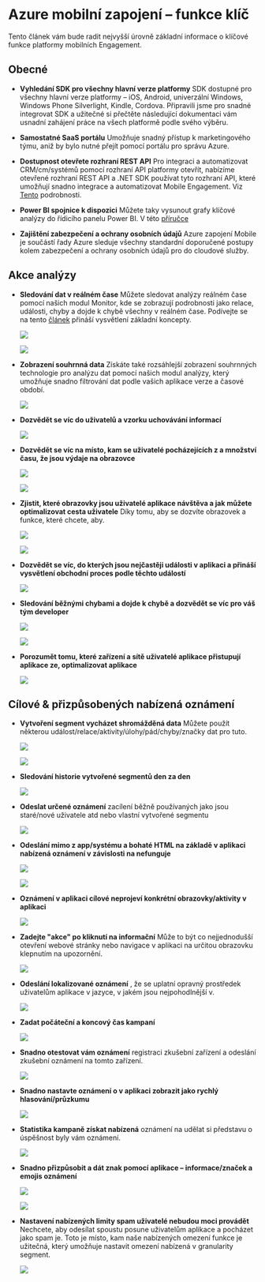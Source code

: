 <properties
    pageTitle="Azure mobilní zapojení – funkce klíč"
    description="Popisuje hlavní funkce zapojení Mobile Azure"
    services="mobile-engagement"
    documentationCenter="mobile" 
    authors="piyushjo" 
    manager="erikre" 
    editor="" />

<tags
    ms.service="mobile-engagement"
    ms.workload="mobile"
    ms.tgt_pltfrm="na"
    ms.devlang="na"
    ms.topic="article"
    ms.date="08/19/2016"
    ms.author="piyushjo" />

# <a name="azure-mobile-engagement---key-features"></a>Azure mobilní zapojení – funkce klíč

Tento článek vám bude radit nejvyšší úrovně základní informace o klíčové funkce platformy mobilních Engagement. 

## <a name="general"></a>**Obecné**

- **Vyhledání SDK pro všechny hlavní verze platformy** SDK dostupné pro všechny hlavní verze platformy – iOS, Android, univerzální Windows, Windows Phone Silverlight, Kindle, Cordova. Připravili jsme pro snadné integrovat SDK a užitečné si přečtěte následující dokumentaci vám usnadní zahájení práce na všech platformě podle svého výběru. 

- **Samostatné SaaS portálu** Umožňuje snadný přístup k marketingového týmu, aniž by bylo nutné přejít pomocí portálu pro správu Azure. 

- **Dostupnost otevřete rozhraní REST API** Pro integraci a automatizovat CRM/cm/systémů pomocí rozhraní API platformy otevřít, nabízíme otevřené rozhraní REST API a .NET SDK používat tyto rozhraní API, které umožňují snadno integrace a automatizovat Mobile Engagement. Viz [Tento](mobile-engagement-api-authentication.md) podrobnosti. 

- **Power BI spojnice k dispozici** Můžete taky vysunout grafy klíčové analýzy do řídicího panelu Power BI. V této [příručce](https://powerbi.microsoft.com/en-us/documentation/powerbi-content-pack-azure-mobile/)

- **Zajištění zabezpečení a ochrany osobních údajů** Azure zapojení Mobile je součástí řady Azure sleduje všechny standardní doporučené postupy kolem zabezpečení a ochrany osobních údajů pro do cloudové služby.

## <a name="actionable-analytics"></a>**Akce analýzy**

- **Sledování dat v reálném čase** Můžete sledovat analýzy reálném čase pomocí našich modul Monitor, kde se zobrazují podrobnosti jako relace, události, chyby a dojde k chybě všechny v reálném čase. Podívejte se na tento [článek](mobile-engagement-concepts.md) přináší vysvětlení základní koncepty. 

    ![][1]

    ![][2]      

- **Zobrazení souhrnná data** Získáte také rozsáhlejší zobrazení souhrnných technologie pro analýzu dat pomocí našich modul analýzy, který umožňuje snadno filtrování dat podle vašich aplikace verze a časové období.

    ![][3]      

- **Dozvědět se víc do uživatelů a vzorku uchovávání informací**

    ![][4]      

- **Dozvědět se víc na místo, kam se uživatelé pocházejících z a množství času, že jsou výdaje na obrazovce**

    ![][5]      
    
    ![][6]      

- **Zjistit, které obrazovky jsou uživatelé aplikace návštěva a jak můžete optimalizovat cesta uživatele** Díky tomu, aby se dozvíte obrazovek a funkce, které chcete, aby.

    ![][7]      
    
    ![][8]      

- **Dozvědět se víc, do kterých jsou nejčastěji události v aplikaci a přináší vysvětlení obchodní proces podle těchto událostí** 

    ![][9]  

- **Sledování běžnými chybami a dojde k chybě a dozvědět se víc pro váš tým developer**

    ![][10]     
    
    ![][11] 

- **Porozumět tomu, které zařízení a sítě uživatelé aplikace přistupují aplikace ze, optimalizovat aplikace** 

    ![][12] 
    
## <a name="targeted--personalized-push-notifications"></a>**Cílové & přizpůsobených nabízená oznámení**

- **Vytvoření segment vycházet shromážděná data** Můžete použít některou událost/relace/aktivity/úlohy/pád/chyby/značky dat pro tuto.

    ![][13]

    ![][14]     

- **Sledování historie vytvořené segmentů den za den**

    ![][15] 

- **Odeslat určené oznámení** zacílení běžně používaných jako jsou staré/nové uživatele atd nebo vlastní vytvořené segmentu

    ![][16] 

- **Odeslání mimo z app/systému a bohaté HTML na základě v aplikaci nabízená oznámení v závislosti na nefunguje**

    ![][17] 

    ![][18] 

- **Oznámení v aplikaci cílové neprojeví konkrétní obrazovky/aktivity v aplikaci**

    ![][19] 

- **Zadejte "akce" po kliknutí na informační** Může to být co nejjednodušší otevření webové stránky nebo navigace v aplikaci na určitou obrazovku klepnutím na upozornění. 

    ![][20]
    
- **Odeslání lokalizované oznámení** , že se uplatní opravný prostředek uživatelům aplikace v jazyce, v jakém jsou nejpohodlnější v. 

    ![][21] 

- **Zadat počáteční a koncový čas kampaní** 

    ![][22] 

- **Snadno otestovat vám oznámení** registraci zkušební zařízení a odeslání zkušební oznámení na tomto zařízení.

    ![][23] 

- **Snadno nastavte oznámení o v aplikaci zobrazit jako rychlý hlasování/průzkumu**  

    ![][24]
    
- **Statistika kampaně získat nabízená** oznámení na udělat si představu o úspěšnost byly vám oznámení.

    ![][25] 

- **Snadno přizpůsobit a dát znak pomocí aplikace – informace/značek a emojis oznámení** 

    ![][26] 

    ![][27] 

- **Nastavení nabízených limity spam uživatelé nebudou moci provádět** Nechcete, aby odesílat spoustu posune uživatelům aplikace a pocházet jako spam je. Toto je místo, kam naše nabízených omezení funkce je užitečná, který umožňuje nastavit omezení nabízená v granularity segment. 

    ![][28]         

<!-- Images -->
[1]: ./media/mobile-engagement-key-features/monitor1.png
[2]: ./media/mobile-engagement-key-features/monitor2.png
[3]: ./media/mobile-engagement-key-features/analytics-filter.png
[4]: ./media/mobile-engagement-key-features/retention.png
[5]: ./media/mobile-engagement-key-features/analytics-geomap.png
[6]: ./media/mobile-engagement-key-features/analytics-session-length.png
[7]: ./media/mobile-engagement-key-features/analytics-activities.png
[8]: ./media/mobile-engagement-key-features/analytics-userpath.png
[9]: ./media/mobile-engagement-key-features/analytics-events.png
[10]: ./media/mobile-engagement-key-features/analyics-errors.png
[11]: ./media/mobile-engagement-key-features/analyics-errors-details.png
[12]: ./media/mobile-engagement-key-features/technicals.png
[13]: ./media/mobile-engagement-key-features/segment.png
[14]: ./media/mobile-engagement-key-features/segment-creation.png
[15]: ./media/mobile-engagement-key-features/segment-history.png
[16]: ./media/mobile-engagement-key-features/segment-push.png
[17]: ./media/mobile-engagement-key-features/out-of-app.png
[18]: ./media/mobile-engagement-key-features/in-app-push.png
[19]: ./media/mobile-engagement-key-features/push-in-activity.png
[20]: ./media/mobile-engagement-key-features/push-action.png
[21]: ./media/mobile-engagement-key-features/push-languages.png
[22]: ./media/mobile-engagement-key-features/push-timeframe.png
[23]: ./media/mobile-engagement-key-features/push-test.png
[24]: ./media/mobile-engagement-key-features/push-poll.png
[25]: ./media/mobile-engagement-key-features/push-stats.png
[26]: ./media/mobile-engagement-key-features/push_personalized.png
[27]: ./media/mobile-engagement-key-features/push_emoji.png
[28]: ./media/mobile-engagement-key-features/push_limits.png









